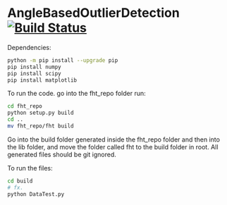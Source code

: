 # AngleBasedOutlierDetection [![Build Status](https://travis-ci.org/ITU-2019/AngleBasedOutlierDetection.svg?branch=master)](https://travis-ci.org/ITU-2019/AngleBasedOutlierDetection)

Dependencies:

```bash
python -m pip install --upgrade pip
pip install numpy
pip install scipy
pip install matplotlib
```

To run the code. go into the fht_repo folder run:

```bash
cd fht_repo
python setup.py build
cd ..
mv fht_repo/fht build
```

Go into the build folder generated inside the fht_repo folder and then into the lib folder, and move the folder called fht to the build folder in root.
All generated files should be git ignored.

To run the files:
```bash
cd build
# fx.
python DataTest.py
```
